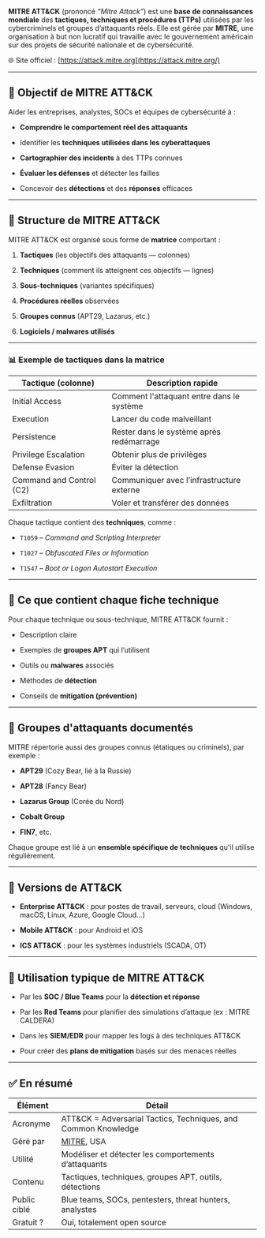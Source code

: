 **MITRE ATT&CK** (prononcé _“Mitre Attack”_) est une **base de connaissances mondiale** des **tactiques, techniques et procédures (TTPs)** utilisées par les cybercriminels et groupes d’attaquants réels. Elle est gérée par **MITRE**, une organisation à but non lucratif qui travaille avec le gouvernement américain sur des projets de sécurité nationale et de cybersécurité.

🌐 Site officiel : [https://attack.mitre.org](https://attack.mitre.org/)

---

## 🎯 **Objectif de MITRE ATT&CK**

Aider les entreprises, analystes, SOCs et équipes de cybersécurité à :

- **Comprendre le comportement réel des attaquants**
    
- Identifier les **techniques utilisées dans les cyberattaques**
    
- **Cartographier des incidents** à des TTPs connues
    
- **Évaluer les défenses** et détecter les failles
    
- Concevoir des **détections** et des **réponses** efficaces
    

---

## 🧱 **Structure de MITRE ATT&CK**

MITRE ATT&CK est organisé sous forme de **matrice** comportant :

1. **Tactiques** (les objectifs des attaquants — colonnes)
    
2. **Techniques** (comment ils atteignent ces objectifs — lignes)
    
3. **Sous-techniques** (variantes spécifiques)
    
4. **Procédures réelles** observées
    
5. **Groupes connus** (APT29, Lazarus, etc.)
    
6. **Logiciels / malwares utilisés**
    

---

### 📊 **Exemple de tactiques dans la matrice**

|Tactique (colonne)|Description rapide|
|---|---|
|Initial Access|Comment l'attaquant entre dans le système|
|Execution|Lancer du code malveillant|
|Persistence|Rester dans le système après redémarrage|
|Privilege Escalation|Obtenir plus de privilèges|
|Defense Evasion|Éviter la détection|
|Command and Control (C2)|Communiquer avec l’infrastructure externe|
|Exfiltration|Voler et transférer des données|

Chaque tactique contient des **techniques**, comme :

- `T1059` – _Command and Scripting Interpreter_
    
- `T1027` – _Obfuscated Files or Information_
    
- `T1547` – _Boot or Logon Autostart Execution_
    

---

## 🧠 **Ce que contient chaque fiche technique**

Pour chaque technique ou sous-technique, MITRE ATT&CK fournit :

- Description claire
    
- Exemples de **groupes APT** qui l’utilisent
    
- Outils ou **malwares** associés
    
- Méthodes de **détection**
    
- Conseils de **mitigation (prévention)**
    

---

## 👥 **Groupes d'attaquants documentés**

MITRE répertorie aussi des groupes connus (étatiques ou criminels), par exemple :

- **APT29** (Cozy Bear, lié à la Russie)
    
- **APT28** (Fancy Bear)
    
- **Lazarus Group** (Corée du Nord)
    
- **Cobalt Group**
    
- **FIN7**, etc.
    

Chaque groupe est lié à un **ensemble spécifique de techniques** qu'il utilise régulièrement.

---

## 🔧 Versions de ATT&CK

- **Enterprise ATT&CK** : pour postes de travail, serveurs, cloud (Windows, macOS, Linux, Azure, Google Cloud…)
    
- **Mobile ATT&CK** : pour Android et iOS
    
- **ICS ATT&CK** : pour les systèmes industriels (SCADA, OT)
    

---

## 🧪 Utilisation typique de MITRE ATT&CK

- Par les **SOC / Blue Teams** pour la **détection et réponse**
    
- Par les **Red Teams** pour planifier des simulations d’attaque (ex : MITRE CALDERA)
    
- Dans les **SIEM/EDR** pour mapper les logs à des techniques ATT&CK
    
- Pour créer des **plans de mitigation** basés sur des menaces réelles
    

---

## ✅ En résumé

|Élément|Détail|
|---|---|
|Acronyme|ATT&CK = Adversarial Tactics, Techniques, and Common Knowledge|
|Géré par|[MITRE](https://www.mitre.org/), USA|
|Utilité|Modéliser et détecter les comportements d’attaquants|
|Contenu|Tactiques, techniques, groupes APT, outils, détections|
|Public ciblé|Blue teams, SOCs, pentesters, threat hunters, analystes|
|Gratuit ?|Oui, totalement open source|
